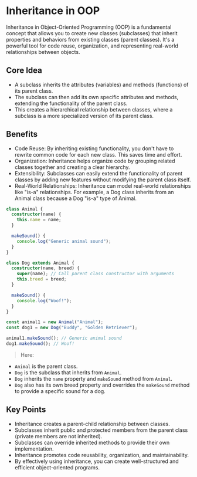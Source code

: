 # Inheritance in OOP

Inheritance in Object-Oriented Programming (OOP) is a fundamental concept that allows you to create new classes (subclasses) that inherit properties and behaviors from existing classes (parent classes). It's a powerful tool for code reuse, organization, and representing real-world relationships between objects.

## Core Idea

- A subclass inherits the attributes (variables) and methods (functions) of its parent class.
- The subclass can then add its own specific attributes and methods, extending the functionality of the parent class.
- This creates a hierarchical relationship between classes, where a subclass is a more specialized version of its parent class.

## Benefits

- Code Reuse: By inheriting existing functionality, you don't have to rewrite common code for each new class. This saves time and effort.
- Organization: Inheritance helps organize code by grouping related classes together and creating a clear hierarchy.
- Extensibility: Subclasses can easily extend the functionality of parent classes by adding new features without modifying the parent class itself.
- Real-World Relationships: Inheritance can model real-world relationships like "is-a" relationships. For example, a Dog class inherits from an Animal class because a Dog "is-a" type of Animal.

```ts
class Animal {
  constructor(name) {
    this.name = name;
  }

  makeSound() {
    console.log("Generic animal sound");
  }
}

class Dog extends Animal {
  constructor(name, breed) {
    super(name); // Call parent class constructor with arguments
    this.breed = breed;
  }

  makeSound() {
    console.log("Woof!");
  }
}

const animal1 = new Animal("Animal");
const dog1 = new Dog("Buddy", "Golden Retriever");

animal1.makeSound(); // Generic animal sound
dog1.makeSound(); // Woof!
```

> Here:

- `Animal` is the parent class.
- `Dog` is the subclass that inherits from `Animal`.
- `Dog` inherits the `name` property and `makeSound` method from `Animal`.
- `Dog` also has its own breed property and overrides the `makeSound` method to provide a specific sound for a dog.

## Key Points

- Inheritance creates a parent-child relationship between classes.
- Subclasses inherit public and protected members from the parent class (private members are not inherited).
- Subclasses can override inherited methods to provide their own implementation.
- Inheritance promotes code reusability, organization, and maintainability.
- By effectively using inheritance, you can create well-structured and efficient object-oriented programs.
